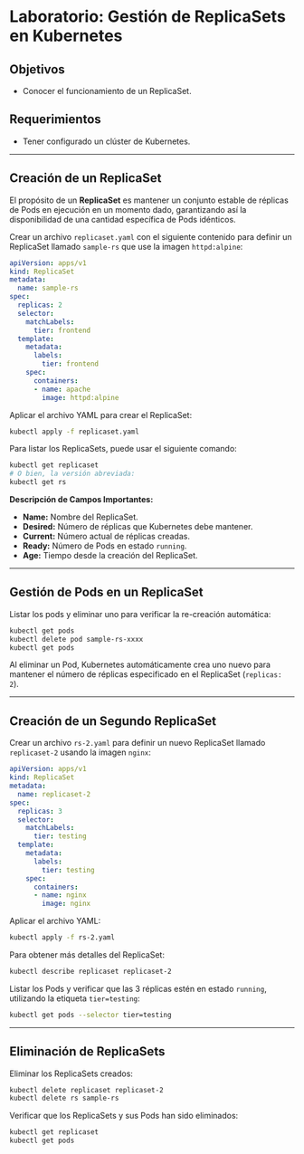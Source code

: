 
# Laboratorio: Gestión de ReplicaSets en Kubernetes

## Objetivos
- Conocer el funcionamiento de un ReplicaSet.

## Requerimientos
- Tener configurado un clúster de Kubernetes.

---

## Creación de un ReplicaSet
El propósito de un **ReplicaSet** es mantener un conjunto estable de réplicas de Pods en ejecución en un momento dado, garantizando así la disponibilidad de una cantidad específica de Pods idénticos.

Crear un archivo `replicaset.yaml` con el siguiente contenido para definir un ReplicaSet llamado `sample-rs` que use la imagen `httpd:alpine`:
```yaml
apiVersion: apps/v1
kind: ReplicaSet
metadata:
  name: sample-rs
spec:
  replicas: 2
  selector:
    matchLabels:
      tier: frontend
  template:
    metadata:
      labels:
        tier: frontend
    spec:
      containers:
      - name: apache
        image: httpd:alpine
```

Aplicar el archivo YAML para crear el ReplicaSet:
```bash
kubectl apply -f replicaset.yaml
```

Para listar los ReplicaSets, puede usar el siguiente comando:
```bash
kubectl get replicaset
# O bien, la versión abreviada:
kubectl get rs
```

**Descripción de Campos Importantes:**
- **Name:** Nombre del ReplicaSet.
- **Desired:** Número de réplicas que Kubernetes debe mantener.
- **Current:** Número actual de réplicas creadas.
- **Ready:** Número de Pods en estado `running`.
- **Age:** Tiempo desde la creación del ReplicaSet.

---

## Gestión de Pods en un ReplicaSet
Listar los pods y eliminar uno para verificar la re-creación automática:
```bash
kubectl get pods
kubectl delete pod sample-rs-xxxx
kubectl get pods
```

Al eliminar un Pod, Kubernetes automáticamente crea uno nuevo para mantener el número de réplicas especificado en el ReplicaSet (`replicas: 2`).

---

## Creación de un Segundo ReplicaSet
Crear un archivo `rs-2.yaml` para definir un nuevo ReplicaSet llamado `replicaset-2` usando la imagen `nginx`:
```yaml
apiVersion: apps/v1
kind: ReplicaSet
metadata:
  name: replicaset-2
spec:
  replicas: 3
  selector:
    matchLabels:
      tier: testing
  template:
    metadata:
      labels:
        tier: testing
    spec:
      containers:
      - name: nginx
        image: nginx
```

Aplicar el archivo YAML:
```bash
kubectl apply -f rs-2.yaml
```

Para obtener más detalles del ReplicaSet:
```bash
kubectl describe replicaset replicaset-2
```

Listar los Pods y verificar que las 3 réplicas estén en estado `running`, utilizando la etiqueta `tier=testing`:
```bash
kubectl get pods --selector tier=testing
```

---

## Eliminación de ReplicaSets
Eliminar los ReplicaSets creados:
```bash
kubectl delete replicaset replicaset-2
kubectl delete rs sample-rs
```

Verificar que los ReplicaSets y sus Pods han sido eliminados:
```bash
kubectl get replicaset
kubectl get pods
```
